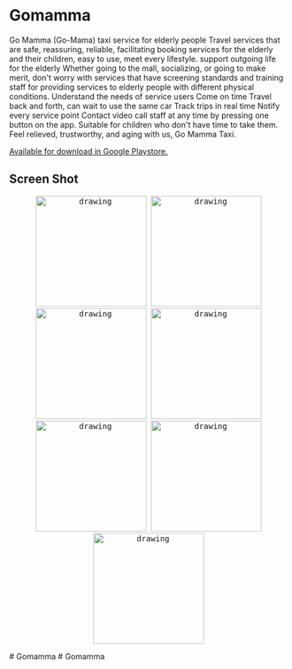 # Gomamma

Go Mamma (Go-Mama) taxi service for elderly people Travel services that are safe, reassuring, reliable, facilitating booking services for the elderly and their children, easy to use, meet every lifestyle. support outgoing life for the elderly Whether going to the mall, socializing, or going to make merit, don't worry with services that have screening standards and training staff for providing services to elderly people with different physical conditions. Understand the needs of service users Come on time Travel back and forth, can wait to use the same car Track trips in real time Notify every service point Contact video call staff at any time by pressing one button on the app. Suitable for children who don't have time to take them. Feel relieved, trustworthy, and aging with us, Go Mamma Taxi.


[Available for download in Google Playstore.](https://play.google.com/store/apps/details?id=com.doublem.gotaxi)





## Screen Shot 

<p float="left"  align="center">
<kbd>
<img src="https://github.com/noteyn51/Gotaxi/blob/main/screenshot/1.png" alt="drawing" width="200"/>
<img src="https://github.com/noteyn51/Gotaxi/blob/main/screenshot/2.png" alt="drawing" width="200"/>
<img src="https://github.com/noteyn51/Gotaxi/blob/main/screenshot/3.png" alt="drawing" width="200"/>
<img src="https://github.com/noteyn51/Gotaxi/blob/main/screenshot/4.png" alt="drawing" width="200"/>
<img src="https://github.com/noteyn51/Gotaxi/blob/main/screenshot/5.png" alt="drawing" width="200"/>
<img src="https://github.com/noteyn51/Gotaxi/blob/main/screenshot/6.png" alt="drawing" width="200"/>
<img src="https://github.com/noteyn51/Gotaxi/blob/main/screenshot/7.png" alt="drawing" width="200"/>

</kbd>

</p># Gomamma
# Gomamma

